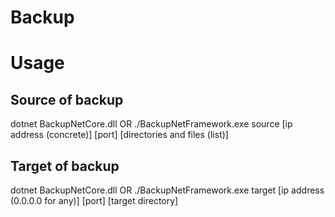 # Backup

# Usage

## Source of backup
dotnet BackupNetCore.dll OR ./BackupNetFramework.exe source [ip address (concrete)] [port] [directories and files (list)]
 
## Target of backup
dotnet BackupNetCore.dll OR ./BackupNetFramework.exe target [ip address (0.0.0.0 for any)] [port] [target directory]
